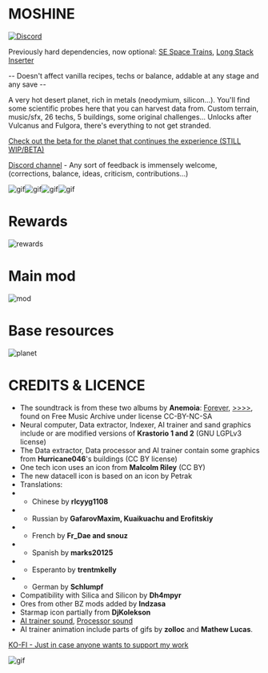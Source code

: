 # MOSHINE

[![Discord](https://img.shields.io/badge/Discord-%235865F2.svg?style=for-the-badge&logo=discord&logoColor=white)](https://discord.gg/eKK6NXcCbu)

Previously hard dependencies, now optional: [SE Space Trains](https://mods.factorio.com/mod/se-space-trains/), [Long Stack Inserter](https://mods.factorio.com/mod/long_stack_inserter)

-- Doesn't affect vanilla recipes, techs or balance, addable at any stage and any save --

A very hot desert planet, rich in metals (neodymium, silicon...). You'll find some scientific probes here that you can harvest data from.
Custom terrain, music/sfx, 26 techs, 5 buildings, some original challenges... Unlocks after Vulcanus and Fulgora, there's everything to not get stranded.

[Check out the beta for the planet that continues the experience (STILL WIP/BETA)](https://mods.factorio.com/mod/panglia_planet)

[Discord channel](https://discord.gg/eKK6NXcCbu) - Any sort of feedback is immensely welcome, (corrections, balance, ideas, criticism, contributions...)

![gif](https://i.imgur.com/0dqkYaE.gif)![gif](https://i.imgur.com/4JkEmB1.gif)![gif](https://i.imgur.com/DjiEHgk.gif)![gif](https://i.imgur.com/v7z37X4.gif)

# Rewards
![rewards](https://i.imgur.com/pJ1Ldtp.png)
# Main mod
![mod](https://i.imgur.com/eALVSW5.png)
# Base resources
![planet](https://i.imgur.com/mOkVuPd.png)

# CREDITS & LICENCE
- The soundtrack is from these two albums by **Anemoia**: [Forever](https://freemusicarchive.org/music/anemoia/forever), [>>>>](https://freemusicarchive.org/music/anemoia/-6), found on Free Music Archive under license CC-BY-NC-SA
- Neural computer, Data extractor, Indexer, AI trainer and sand graphics include or are modified versions of **Krastorio 1 and 2** (GNU LGPLv3 license)
- The Data extractor, Data processor and AI trainer contain some graphics from **Hurricane046**'s buildings (CC BY license)
- One tech icon uses an icon from **Malcolm Riley** (CC BY)
- The new datacell icon is based on an icon by Petrak
- Translations: 
- - Chinese by **rlcyyg1108**
- - Russian by **GafarovMaxim, Kuaikuachu and Erofitskiy**
- - French by **Fr_Dae and snouz**
- - Spanish by **marks20125**
- - Esperanto by **trentmkelly**
- - German by **Schlumpf**
- Compatibility with Silica and Silicon by **Dh4mpyr**
- Ores from other BZ mods added by **Indzasa**
- Starmap icon partially from **DjKolekson**
- [AI trainer sound](https://freesound.org/s/382687/), [Processor sound](https://freesound.org/s/343387/)
- AI trainer animation include parts of gifs by **zolloc** and **Mathew Lucas**.



[KO-FI - Just in case anyone wants to support my work](https://ko-fi.com/snouz)

![gif](https://i.imgur.com/gy9IHdc.gif)

